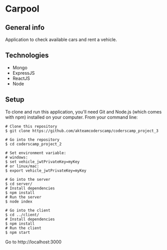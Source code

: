 # Carpool

## General info
Application to check available cars and rent a vehicle.

## Technologies
* Mongo
* ExpressJS
* ReactJS
* Node

## Setup
To clone and run this application, you'll need Git and Node.js (which comes with npm) installed on your computer. From your command line:
```
# Clone this repository
$ git clone https://github.com/akteamcoderscamp/coderscamp_project_3

# Go into the repository
$ cd coderscamp_project_2

# Set environment variable: 
# windows: 
$ set vehicle_jwtPrivateKey=myKey 
# or linux/mac: 
$ export vehicle_jwtPrivateKey=myKey

# Go into the server
$ cd server/
# Install dependencies 
$ npm install
# Run the server
$ node index

# Go into the client
$ cd ../client/
# Install dependencies 
$ npm install
# Run the client
$ npm start

```

Go to http://localhost:3000